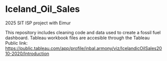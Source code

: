# Iceland_Oil_Sales
2025 SIT ISP project with Eimur

This repository includes cleaning code and data used to create a fossil fuel dashboard. 
Tableau workbook files are accesible through the Tableau Public link: https://public.tableau.com/app/profile/inbal.armony/viz/IcelandicOilSales2010-2020/Introduction
